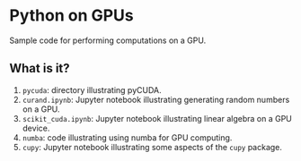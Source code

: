 # Python on GPUs

Sample code for performing computations on a GPU.


## What is it?

1. `pycuda`: directory illustrating pyCUDA.
1. `curand.ipynb`: Jupyter notebook illustrating generating random
   numbers on a GPU.
1. `scikit_cuda.ipynb`: Jupyter notebook illustrating linear algebra
   on a GPU device.
1. `numba`: code illustrating using numba for GPU computing.
1. `cupy`: Jupyter notebook illustrating some aspects of the `cupy` package.
